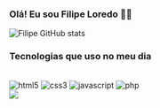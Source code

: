 ### Olá! Eu sou Filipe Loredo 🖖🏻

![Filipe GitHub stats](https://github-readme-stats.vercel.app/api?username=Filipebr19&show_icons=true&theme=tokyonight)

### Tecnologias que uso no meu dia
<div style="display: inline_block"></br>
    <img aling="center" alt="html5" src="https://img.shields.io/badge/html5-%23E34F26.svg?style=for-the-badge&logo=html5&logoColor=white"/>
    <img aling="center" alt="css3" src="https://img.shields.io/badge/css3-%231572B6.svg?style=for-the-badge&logo=css3&logoColor=white"/>
    <img aling="center" alt="javascript" src="https://img.shields.io/badge/javascript-%23323330.svg?style=for-the-badge&logo=javascript&logoColor=%23F7DF1E"/>
    <img aling="center" alt="php" src="https://img.shields.io/badge/php-%23777BB4.svg?style=for-the-badge&logo=php&logoColor=white"/>
</div>
<div>
    <img src="https://github-readme-stats.vercel.app/api/top-langs/?username=filipebr19&layout=compact"/>
</div>
